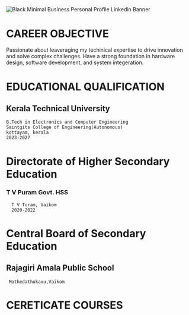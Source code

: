 ## 
![Black Minimal Business Personal Profile Linkedin Banner](https://github.com/user-attachments/assets/c0b9762e-6a99-4bb5-a319-edcecc4a9e26)



# CAREER OBJECTIVE
Passionate about leaveraging my techinical expertise to drive innovation and solve complex challenges. Have a strong foundation in hardware design, software development, and system integeration.

# EDUCATIONAL QUALIFICATION
## Kerala Technical University  
    B.Tech in Electronics and Computer Engineering  
    Saintgits College of Engineering(Autonomous)  
    kottayam, kerala   
    2023-2027

  
# Directorate of Higher Secondary Education
  ### T V Puram Govt. HSS  
      T V Turam, Vaikom  
      2020-2022

# Central Board of Secondary Education  
  ## Rajagiri Amala Public School   
     Mothedathukavu,Vaikom    

# CERETICATE COURSES


  
  
  
